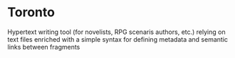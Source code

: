 Toronto
=======

Hypertext writing tool (for novelists, RPG scenaris authors, etc.) relying on text files enriched with a simple syntax for defining metadata and semantic links between fragments